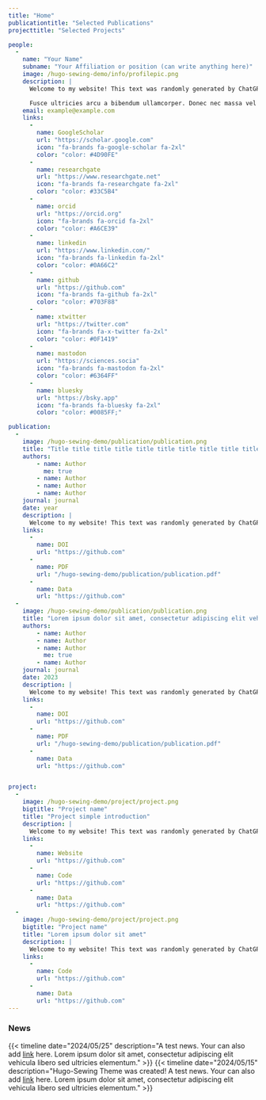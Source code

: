 ```yaml
---
title: "Home"
publicationtitle: "Selected Publications"
projecttitle: "Selected Projects"

people: 
  - 
    name: "Your Name"
    subname: "Your Affiliation or position (can write anything here)"
    image: /hugo-sewing-demo/info/profilepic.png
    description: |
      Welcome to my website! This text was randomly generated by ChatGPT 3.5. Lorem ipsum dolor sit amet, consectetur adipiscing elit. Sed vehicula, libero sed ultricies elementum, felis lacus convallis odio, non gravida justo ipsum id lorem.

      Fusce ultricies arcu a bibendum ullamcorper. Donec nec massa vel odio commodo suscipit nec ac nulla. Integer quis vestibulum odio. This text was randomly generated by ChatGPT 3.5. <a href="/hugo-sewing-demo/cv/" role="button" target="_blank">Learn more about me</a>
    email: example@example.com
    links: 
      -
        name: GoogleScholar
        url: "https://scholar.google.com"
        icon: "fa-brands fa-google-scholar fa-2xl"
        color: "color: #4D90FE"
      -
        name: researchgate
        url: "https://www.researchgate.net"
        icon: "fa-brands fa-researchgate fa-2xl"
        color: "color: #33C5B4"
      -
        name: orcid
        url: "https://orcid.org"
        icon: "fa-brands fa-orcid fa-2xl"
        color: "color: #A6CE39"
      -
        name: linkedin
        url: "https://www.linkedin.com/"
        icon: "fa-brands fa-linkedin fa-2xl"
        color: "color: #0A66C2"
      -
        name: github
        url: "https://github.com"
        icon: "fa-brands fa-github fa-2xl"
        color: "color: #703F88"
      -
        name: xtwitter
        url: "https://twitter.com"
        icon: "fa-brands fa-x-twitter fa-2xl"
        color: "color: #0F1419"
      -
        name: mastodon
        url: "https://sciences.socia"
        icon: "fa-brands fa-mastodon fa-2xl"
        color: "color: #6364FF"
      -
        name: bluesky
        url: "https://bsky.app"
        icon: "fa-brands fa-bluesky fa-2xl"
        color: "color: #0085FF;"

publication:
  - 
    image: /hugo-sewing-demo/publication/publication.png
    title: "Title title title title title title title title title title title title title title title title title"
    authors:
        - name: Author
          me: true
        - name: Author
        - name: Author
        - name: Author
    journal: journal
    date: year
    description: |
      Welcome to my website! This text was randomly generated by ChatGPT 3.5. Lorem ipsum dolor sit amet, consectetur adipiscing elit. Sed vehicula, libero sed ultricies elementum, felis lacus convallis odio, non gravida justo ipsum id lorem. Fusce ultricies arcu a bibendum ullamcorper. Donec nec massa vel odio commodo suscipit nec ac nulla. Integer quis vestibulum odio.
    links:
      -
        name: DOI
        url: "https://github.com"
      -
        name: PDF
        url: "/hugo-sewing-demo/publication/publication.pdf"
      -
        name: Data
        url: "https://github.com"
  - 
    image: /hugo-sewing-demo/publication/publication.png
    title: "Lorem ipsum dolor sit amet, consectetur adipiscing elit vehicula libero sed ultricies elementum."
    authors:
        - name: Author
        - name: Author
        - name: Author
          me: true
        - name: Author
    journal: journal
    date: 2023
    description: |
      Welcome to my website! This text was randomly generated by ChatGPT 3.5. Lorem ipsum dolor sit amet, consectetur adipiscing elit. Sed vehicula, libero sed ultricies elementum, felis lacus convallis odio, non gravida justo ipsum id lorem. Fusce ultricies arcu a bibendum ullamcorper. Donec nec massa vel odio commodo suscipit nec ac nulla. Integer quis vestibulum odio.
    links:
      -
        name: DOI
        url: "https://github.com"
      -
        name: PDF
        url: "/hugo-sewing-demo/publication/publication.pdf"
      -
        name: Data
        url: "https://github.com"


project:
  - 
    image: /hugo-sewing-demo/project/project.png
    bigtitle: "Project name"
    title: "Project simple introduction"
    description: |
      Welcome to my website! This text was randomly generated by ChatGPT 3.5. Lorem ipsum dolor sit amet, consectetur adipiscing elit. Sed vehicula, libero sed ultricies elementum, felis lacus convallis odio, non gravida justo ipsum id lorem. Fusce ultricies arcu a bibendum ullamcorper. Donec nec massa vel odio commodo suscipit nec ac nulla. Integer quis vestibulum odio.
    links:
      -
        name: Website
        url: "https://github.com"
      -
        name: Code
        url: "https://github.com"
      -
        name: Data
        url: "https://github.com"
  - 
    image: /hugo-sewing-demo/project/project.png
    bigtitle: "Project name"
    title: "Lorem ipsum dolor sit amet"
    description: |
      Welcome to my website! This text was randomly generated by ChatGPT 3.5. Lorem ipsum dolor sit amet, consectetur adipiscing elit. Sed vehicula, libero sed ultricies elementum, felis lacus convallis odio, non gravida justo ipsum id lorem. Fusce ultricies arcu a bibendum ullamcorper. Donec nec massa vel odio commodo suscipit nec ac nulla. Integer quis vestibulum odio.
    links:
      -
        name: Code
        url: "https://github.com"
      -
        name: Data
        url: "https://github.com"
---
```




### News

{{< timeline date="2024/05/25" description="A test news. Your can also add [link](https://github.com) here. Lorem ipsum dolor sit amet, consectetur adipiscing elit vehicula libero sed ultricies elementum." >}}
{{< timeline date="2024/05/15" description="Hugo-Sewing Theme was created! A test news. Your can also add [link](https://github.com) here. Lorem ipsum dolor sit amet, consectetur adipiscing elit vehicula libero sed ultricies elementum." >}}

<br>
